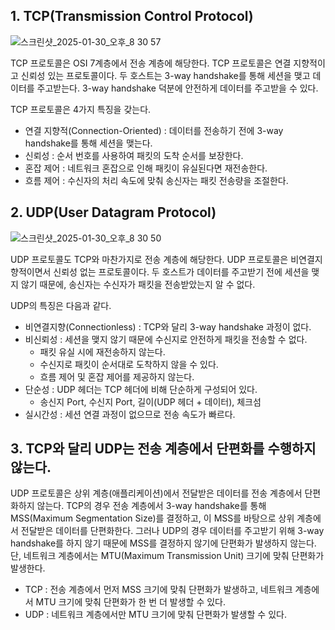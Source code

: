 ## 1. TCP(Transmission Control Protocol)

![스크린샷_2025-01-30_오후_8 30 57](https://github.com/user-attachments/assets/c90ed7a7-bd79-4cc9-92a8-f699b284e4a5)

TCP 프로토콜은 OSI 7계층에서 전송 계층에 해당한다. TCP 프로토콜은 연결 지향적이고 신뢰성 있는 프로토콜이다. 두 호스트는 3-way handshake를 통해 세션을 맺고 데이터를 주고받는다. 3-way handshake 덕분에 안전하게 데이터를 주고받을 수 있다.

TCP 프로토콜은 4가지 특징을 갖는다.

- 연결 지향적(Connection-Oriented) : 데이터를 전송하기 전에 3-way handshake를 통해 세션을 맺는다.
- 신뢰성 : 순서 번호를 사용하여 패킷의 도착 순서를 보장한다.
- 혼잡 제어 : 네트워크 혼잡으로 인해 패킷이 유실된다면 재전송한다.
- 흐름 제어 : 수신자의 처리 속도에 맞춰 송신자는 패킷 전송량을 조절한다.

## 2. UDP(User Datagram Protocol)

![스크린샷_2025-01-30_오후_8 30 50](https://github.com/user-attachments/assets/b6c5d4a0-0301-4f2d-a5a3-5d80aa69f486)

UDP 프로토콜도 TCP와 마찬가지로 전송 계층에 해당한다. UDP 프로토콜은 비연결지향적이면서 신뢰성 없는 프로토콜이다. 두 호스트가 데이터를 주고받기 전에 세션을 맺지 않기 때문에, 송신자는 수신자가 패킷을 전송받았는지 알 수 없다.

UDP의 특징은 다음과 같다.

- 비연결지향(Connectionless) : TCP와 달리 3-way handshake 과정이 없다.
- 비신뢰성 : 세션을 맺지 않기 때문에 수신지로 안전하게 패킷을 전송할 수 없다.
    - 패킷 유실 시에 재전송하지 않는다.
    - 수신지로 패킷이 순서대로 도착하지 않을 수 있다.
    - 흐름 제어 및 혼잡 제어를 제공하지 않는다.
- 단순성 : UDP 헤더는 TCP 헤더에 비해 단순하게 구성되어 있다.
    - 송신지 Port, 수신지 Port, 길이(UDP 헤더 + 데이터), 체크섬
- 실시간성 : 세션 연결 과정이 없으므로 전송 속도가 빠르다.

## 3. TCP와 달리 UDP는 전송 계층에서 단편화를 수행하지 않는다.

UDP 프로토콜은 상위 계층(애플리케이션)에서 전달받은 데이터를 전송 계층에서 단편화하지 않는다. TCP의 경우 전송 계층에서 3-way handshake를 통해 MSS(Maximum Segmentation Size)를 결정하고, 이 MSS를 바탕으로 상위 계층에서 전달받은 데이터를 단편화한다. 그러나 UDP의 경우 데이터를 주고받기 위해 3-way handshake를 하지 않기 때문에 MSS를 결정하지 않기에 단편화가 발생하지 않는다. 단, 네트워크 계층에서는 MTU(Maximum Transmission Unit) 크기에 맞춰 단편화가 발생한다. 

- TCP : 전송 계층에서 먼저 MSS 크기에 맞춰 단편화가 발생하고, 네트워크 계층에서 MTU 크기에 맞춰 단편화가 한 번 더 발생할 수 있다.
- UDP : 네트워크 계층에서만 MTU 크기에 맞춰 단편화가 발생할 수 있다.
